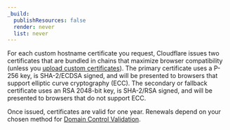```yaml
---
_build:
  publishResources: false
  render: never
  list: never
---
```


For each custom hostname certificate you request, Cloudflare issues two certificates that are bundled in chains that maximize browser compatibility (unless you [upload custom certificates](/cloudflare-for-saas/ssl/custom-certificates/uploading-certificates/)). The primary certificate uses a P-256 key, is SHA-2/ECDSA signed, and will be presented to browsers that support elliptic curve cryptography (ECC). The secondary or fallback certificate uses an RSA 2048-bit key, is SHA-2/RSA signed, and will be presented to browsers that do not support ECC.

Once issued, certificates are valid for one year. Renewals depend on your chosen method for [Domain Control Validation](/cloudflare-for-saas/ssl/common-tasks/certificate-validation-methods/).
